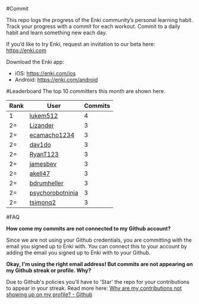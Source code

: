 #Commit

This repo logs the progress of the Enki community’s personal learning habit. Track your progress with a commit for each workout. Commit to a daily habit and learn something new each day.

If you’d like to try Enki, request an invitation to our beta here: https://enki.com

Download the Enki app: 
 - iOS: https://enki.com/ios
 - Android: https://enki.com/android

#Leaderboard
The top 10 committers this month are shown here.

| Rank | User | Commits |
|------|------|---------|
|1|[lukem512](https://github.com/lukem512)|4|
|2=|[Lizander](https://github.com/Lizander)|3|
|2=|[ecamacho1234](https://github.com/ecamacho1234)|3|
|2=|[dav1do](https://github.com/dav1do)|3|
|2=|[RyanT123](https://github.com/RyanT123)|3|
|2=|[jamesbev](https://github.com/jamesbev)|3|
|2=|[akell47](https://github.com/akell47)|3|
|2=|[bdrumheller](https://github.com/bdrumheller)|3|
|2=|[psychorobotninja](https://github.com/psychorobotninja)|3|
|2=|[tsimonq2](https://github.com/tsimonq2)|3|

#FAQ

**How come my commits are not connected to my Github account?**

Since we are not using your Github credentials, you are committing with the email you signed up to Enki with. You can connect this to your account by adding the email you signed up to Enki with to your Github.

**Okay, I'm using the right email address! But commits are not appearing on my Github streak or profile. Why?**

Due to Github's policies you'll have to 'Star' the repo for your contributions to appear in your streak. Read more here: [Why are my contributions not showing up on my profile? - Github](https://help.github.com/articles/why-are-my-contributions-not-showing-up-on-my-profile/)
